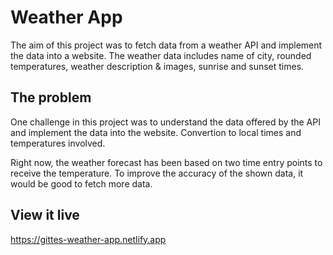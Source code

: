 # Weather App

The aim of this project was to fetch data from a weather API and implement the data into a website. The weather data includes name of city, rounded temperatures, weather description & images, sunrise and sunset times. 

## The problem
One challenge in this project was to understand the data offered by the API and implement the data into the website. Convertion to local times and temperatures involved. 

Right now, the weather forecast has been based on two time entry points to receive the temperature. To improve the accuracy of the shown data, it would be good to fetch more data. 


## View it live

https://gittes-weather-app.netlify.app